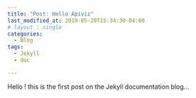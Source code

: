 ```yaml
---
title: "Post: Hello Apiviz"
last_modified_at: 2019-05-20T15:34:30-04:00
# layout : single
categories:
  - Blog
tags:
  - Jekyll
  - doc

---
```


Hello ! this is the first post on the Jekyll documentation blog...